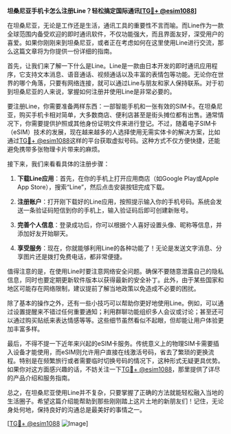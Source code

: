 **坦桑尼亚手机卡怎么注册Line？轻松搞定国际通讯[[TG💪+ @esim1088](https://t.me/s/esim1088)]**

在坦桑尼亚，无论是工作还是生活，通讯工具的重要性不言而喻。而Line作为一款全球范围内备受欢迎的即时通讯软件，不仅功能强大，而且界面友好，深受用户的喜爱。如果你刚刚来到坦桑尼亚，或者正在考虑如何在这里使用Line进行交流，那么这篇文章将为你提供一份详细的指南。

首先，让我们来了解一下什么是Line。Line是一款由日本开发的即时通讯应用程序，它支持文本消息、语音通话、视频通话以及丰富的表情包等功能。无论你在世界的哪个角落，只要有网络连接，就可以通过Line与朋友和家人保持联系。对于初到坦桑尼亚的人来说，掌握如何注册并使用Line是非常必要的。

要注册Line，你需要准备两样东西：一部智能手机和一张有效的SIM卡。在坦桑尼亚，购买手机卡相对简单，大多数商店、便利店甚至是街头摊位都有出售。通常情况下，你需要提供护照或其他身份证明文件来进行登记。不过，随着电子SIM卡（eSIM）技术的发展，现在越来越多的人选择使用无需实体卡的解决方案，比如通过[TG💪+ @esim1088](https://t.me/s/esim1088)这样的平台获取虚拟号码。这种方式不仅方便快捷，还能避免携带多张物理卡片带来的麻烦。

接下来，我们来看看具体的注册步骤：

1. **下载Line应用**：首先，在你的手机上打开应用商店（如Google Play或Apple App Store），搜索“Line”，然后点击安装按钮完成下载。

2. **注册账户**：打开刚下载好的Line应用，按照提示输入你的手机号码。系统会发送一条验证码短信到你的手机上，输入验证码后即可创建新账号。

3. **完善个人信息**：登录成功后，你可以根据个人喜好设置头像、昵称等信息，并添加好友开始聊天。

4. **享受服务**：现在，你就能够利用Line的各种功能了！无论是发送文字消息、分享图片还是拨打免费电话，都非常便捷。

值得注意的是，在使用Line时要注意网络安全问题。确保不要随意泄露自己的隐私信息，同时也要定期更新软件版本以获得最新的安全补丁。此外，由于某些国家和地区可能存在网络限制，建议提前了解当地政策以免造成不必要的困扰。

除了基本的操作之外，还有一些小技巧可以帮助你更好地使用Line。例如，可以通过设置提醒来不错过任何重要通知；利用群聊功能组织多人会议或讨论；甚至还可以通过购买贴纸来表达情感等等。这些细节虽然看似不起眼，但却能让用户体验更加丰富多样。

最后，不得不提一下近年来兴起的eSIM卡服务。传统意义上的物理SIM卡需要插入设备才能使用，而eSIM则允许用户直接在线激活号码，省去了繁琐的更换流程。特别是在频繁旅行或者需要临时切换号码的情况下，这种形式无疑更具优势。如果你对这方面感兴趣的话，不妨关注一下[TG💪+ @esim1088](https://t.me/s/esim1088)，那里提供了详尽的产品介绍和服务指南。

总之，在坦桑尼亚使用Line并不复杂，只要掌握了正确的方法就能轻松融入当地的生活圈子。希望这篇介绍能帮助到那些刚刚踏上这片土地的新朋友们！记住，无论身处何地，保持良好的沟通总是最美好的事情之一。

[[TG💪+ @esim1088](https://t.me/s/esim1088) ![Image](https://i.postimg.cc/4NQfJmqS/Snipaste-2025-05-13-00-14-12.png)]